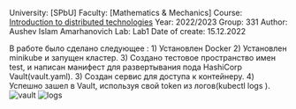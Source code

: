 University: [SPbU]
Faculty: [Mathematics & Mechanics]
Course: [Introduction to distributed technologies](https://github.com/itmo-ict-faculty/introduction-to-distributed-technologies)
Year: 2022/2023
Group: 331
Author: Aushev Islam Amarhanovich
Lab: Lab1
Date of create: 15.12.2022

В работе было сделано следующее : 1) Установлен Docker 2) Установлен minikube и запущен кластер. 3) Создано тестовое пространство имен test, и написан манифест для развертывания пода HashiCorp Vault(vault.yaml). 3) Создан сервис для доступа к контейнеру. 4) Успешно зашел в Vault, используя свой token из логов(kubectl logs <pod name>).
![vault](https://user-images.githubusercontent.com/74561881/208247171-e37bda6a-9f1b-4c83-9d59-8c217b9570f9.png)
![logs](https://user-images.githubusercontent.com/74561881/208247174-3af92e0c-142d-4b5b-8337-23b5dddb6a13.png)

